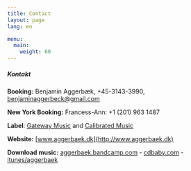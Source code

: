 ```yaml
---
title: Contact
layout: page
lang: en

menu:
  main:
    weight: 60
---
```


##### Kontakt

**Booking:** Benjamin Aggerbæk, +45-3143-3990, [benjaminaggerbeck@gmail.com](mailto:benjaminaggerbeck@gmail.com)

**New York Booking:**  Francess-Ann: +1 (201) 963 1487

**Label**: [Gateway Music](http://gateway.dmf.dk) and [Calibrated Music](http://https://www.facebook.com/CalibratedMusic)

**Website:** [www.aggerbaek.dk](http://www.aggerbaek.dk)

**Download  music:** [aggerbaek.bandcamp.com](http://aggerbaek.bandcamp.com) - [cdbaby.com](http://www.cdbaby.com/Search/YWdnZXJiw6Zr/0) - [itunes/aggerbaek](https://itunes.apple.com/us/artist/aggerbaek/id371584649)
